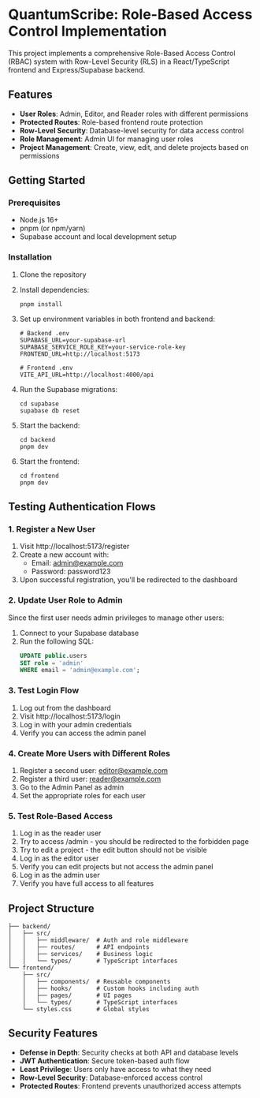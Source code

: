 # QuantumScribe: Role-Based Access Control Implementation

This project implements a comprehensive Role-Based Access Control (RBAC) system with Row-Level Security (RLS) in a React/TypeScript frontend and Express/Supabase backend.

## Features

- **User Roles**: Admin, Editor, and Reader roles with different permissions
- **Protected Routes**: Role-based frontend route protection
- **Row-Level Security**: Database-level security for data access control
- **Role Management**: Admin UI for managing user roles
- **Project Management**: Create, view, edit, and delete projects based on permissions

## Getting Started

### Prerequisites

- Node.js 16+
- pnpm (or npm/yarn)
- Supabase account and local development setup

### Installation

1. Clone the repository
2. Install dependencies:
   ```
   pnpm install
   ```
3. Set up environment variables in both frontend and backend:
   ```
   # Backend .env
   SUPABASE_URL=your-supabase-url
   SUPABASE_SERVICE_ROLE_KEY=your-service-role-key
   FRONTEND_URL=http://localhost:5173
   
   # Frontend .env
   VITE_API_URL=http://localhost:4000/api
   ```

4. Run the Supabase migrations:
   ```
   cd supabase
   supabase db reset
   ```

5. Start the backend:
   ```
   cd backend
   pnpm dev
   ```

6. Start the frontend:
   ```
   cd frontend
   pnpm dev
   ```

## Testing Authentication Flows

### 1. Register a New User

1. Visit http://localhost:5173/register
2. Create a new account with:
   - Email: admin@example.com
   - Password: password123
3. Upon successful registration, you'll be redirected to the dashboard

### 2. Update User Role to Admin

Since the first user needs admin privileges to manage other users:

1. Connect to your Supabase database
2. Run the following SQL:
   ```sql
   UPDATE public.users 
   SET role = 'admin' 
   WHERE email = 'admin@example.com';
   ```

### 3. Test Login Flow

1. Log out from the dashboard
2. Visit http://localhost:5173/login
3. Log in with your admin credentials
4. Verify you can access the admin panel

### 4. Create More Users with Different Roles

1. Register a second user: editor@example.com
2. Register a third user: reader@example.com
3. Go to the Admin Panel as admin
4. Set the appropriate roles for each user

### 5. Test Role-Based Access

1. Log in as the reader user
2. Try to access /admin - you should be redirected to the forbidden page
3. Try to edit a project - the edit button should not be visible
4. Log in as the editor user
5. Verify you can edit projects but not access the admin panel
6. Log in as the admin user
7. Verify you have full access to all features

## Project Structure

```
├── backend/
│   ├── src/
│   │   ├── middleware/  # Auth and role middleware
│   │   ├── routes/      # API endpoints
│   │   ├── services/    # Business logic
│   │   └── types/       # TypeScript interfaces
└── frontend/
    ├── src/
    │   ├── components/  # Reusable components
    │   ├── hooks/       # Custom hooks including auth
    │   ├── pages/       # UI pages
    │   └── types/       # TypeScript interfaces
    └── styles.css       # Global styles
```

## Security Features

- **Defense in Depth**: Security checks at both API and database levels
- **JWT Authentication**: Secure token-based auth flow
- **Least Privilege**: Users only have access to what they need
- **Row-Level Security**: Database-enforced access control
- **Protected Routes**: Frontend prevents unauthorized access attempts 